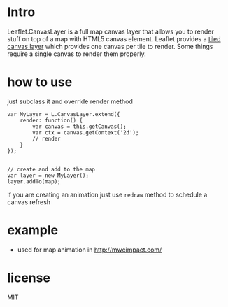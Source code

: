 
# Intro

Leaflet.CanvasLayer is a full map canvas layer that allows you to render stuff on top of a map with HTML5 canvas element.
Leaflet provides a [tiled canvas layer](http://leafletjs.com/reference.html#tilelayer-canvas) which provides one canvas per tile to render. Some things require a single canvas to render them properly.

# how to use

just subclass it and override render method

```
var MyLayer = L.CanvasLayer.extend({
    render: function() {
        var canvas = this.getCanvas();
        var ctx = canvas.getContext('2d');
        // render
    }
});


// create and add to the map
var layer = new MyLayer();
layer.addTo(map);

```

if you are creating an animation just use ``redraw`` method to schedule a canvas refresh

# example

 - used for map animation in http://mwcimpact.com/

# license

MIT



